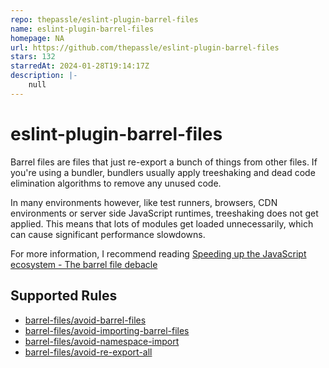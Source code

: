 ```yaml
---
repo: thepassle/eslint-plugin-barrel-files
name: eslint-plugin-barrel-files
homepage: NA
url: https://github.com/thepassle/eslint-plugin-barrel-files
stars: 132
starredAt: 2024-01-28T19:14:17Z
description: |-
    null
---
```


# eslint-plugin-barrel-files

Barrel files are files that just re-export a bunch of things from other files. If you're using a bundler, bundlers usually apply treeshaking and dead code elimination algorithms to remove any unused code.

In many environments however, like test runners, browsers, CDN environments or server side JavaScript runtimes, treeshaking does not get applied. This means that lots of modules get loaded unnecessarily, which can cause significant performance slowdowns.

For more information, I recommend reading [Speeding up the JavaScript ecosystem - The barrel file debacle](https://marvinh.dev/blog/speeding-up-javascript-ecosystem-part-7/)

## Supported Rules

- [barrel-files/avoid-barrel-files](./docs/rules/avoid-barrel-files.md)
- [barrel-files/avoid-importing-barrel-files](./docs/rules/avoid-importing-barrel-files.md)
- [barrel-files/avoid-namespace-import](./docs/rules/avoid-namespace-import.md)
- [barrel-files/avoid-re-export-all](./docs/rules/avoid-re-export-all.md)

